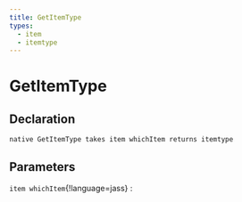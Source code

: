 ```yaml
---
title: GetItemType
types:
  - item
  - itemtype
---
```


# GetItemType

## Declaration

```jass
native GetItemType takes item whichItem returns itemtype
```

## Parameters
`item whichItem`{!language=jass}
: 
